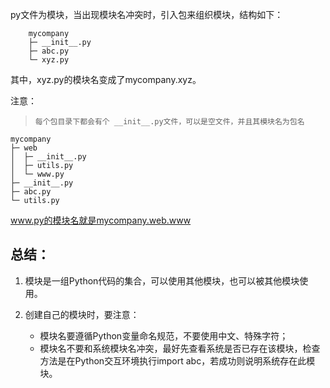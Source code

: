 
py文件为模块，当出现模块名冲突时，引入包来组织模块，结构如下：
```
    mycompany
    ├─ __init__.py
    ├─ abc.py
    └─ xyz.py
```
其中，xyz.py的模块名变成了mycompany.xyz。

注意：
> ```每个包目录下都会有个 __init__.py文件，可以是空文件，并且其模块名为包名 ```

```
mycompany
├─ web
│  ├─ __init__.py
│  ├─ utils.py
│  └─ www.py
├─ __init__.py
├─ abc.py
└─ utils.py
```
www.py的模块名就是mycompany.web.www

## 总结：
1. 模块是一组Python代码的集合，可以使用其他模块，也可以被其他模块使用。

2. 创建自己的模块时，要注意：
   - 模块名要遵循Python变量命名规范，不要使用中文、特殊字符；
   - 模块名不要和系统模块名冲突，最好先查看系统是否已存在该模块，检查方法是在Python交互环境执行import abc，若成功则说明系统存在此模块。